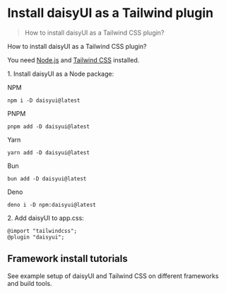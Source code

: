 # Install daisyUI as a Tailwind plugin

> How to install daisyUI as a Tailwind CSS plugin?

How to install daisyUI as a Tailwind CSS plugin?

You need [Node.js](https://nodejs.org/en/download/) and [Tailwind CSS](https://tailwindcss.com/docs/installation/) installed.

1\. Install daisyUI as a Node package:

NPM

    npm i -D daisyui@latest

PNPM

    pnpm add -D daisyui@latest

Yarn

    yarn add -D daisyui@latest

Bun

    bun add -D daisyui@latest

Deno

    deno i -D npm:daisyui@latest

2\. Add daisyUI to app.css:

    @import "tailwindcss";
    @plugin "daisyui";

## [](#framework-install-tutorials)Framework install tutorials

See example setup of daisyUI and Tailwind CSS on different frameworks and build tools.
